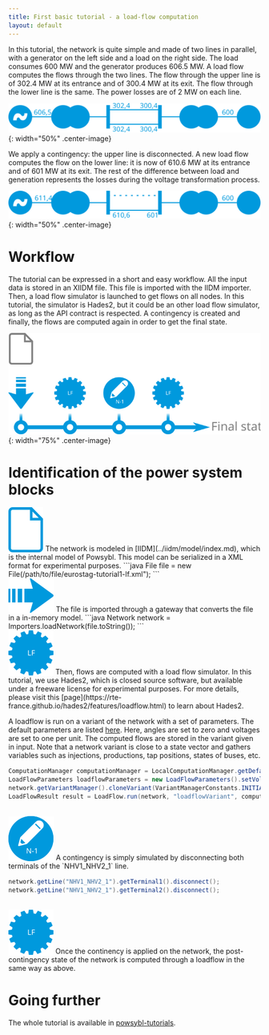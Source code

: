 ```yaml
---
title: First basic tutorial - a load-flow computation
layout: default
---
```


In this tutorial, the network is quite simple and made of two lines in parallel, with a generator on the left side and a load on the right side. The load consumes 600 MW and the generator produces 606.5 MW. A load flow computes the flows through the two lines. The flow through the upper line is of 302.4 MW at its entrance and of 300.4 MW at its exit. The flow through the lower line is the same. The power losses are of 2 MW on each line.   

![Initial simple network](./images/Network_Simple_Initial.svg){: width="50%" .center-image}


We apply a contingency: the upper line is disconnected. A new load flow computes the flow on the lower line: it is now of 610.6 MW at its entrance and of 601 MW at its exit. The rest of the difference between load and generation represents the losses during the voltage transformation process.

![Final simple network](./images/Network_Simple_Final.svg){: width="50%" .center-image}

# Workflow

The tutorial can be expressed in a short and easy workflow. All the input data is stored in an XIIDM file. This file is imported with the IIDM importer. Then, a load flow simulator is launched to get flows on all nodes. In this tutorial, the simulator is Hades2, but it could be an other load flow simulator, as long as the API contract is respected. A contingency is created and finally, the flows are computed again in order to get the final state.  

![Workflow](./images/Workflow.svg){: width="75%" .center-image}

# Identification of the power system blocks

<img src="./images/File.svg" alt="" style="vertical-align: bottom"/>
The network is modeled in [IIDM](../iidm/model/index.md), which is the internal model of Powsybl. This model can be serialized in a XML format for experimental purposes.
```java
File file = new File(/path/to/file/eurostag-tutorial1-lf.xml");
```
<br />
<img src="./images/Import.svg" alt="" style="vertical-align: bottom"/>
The file is imported through a gateway that converts the file in a in-memory model.
```java
Network network = Importers.loadNetwork(file.toString());
```
<br />
<img src="./images/Compute_LF.svg" alt="" style="vertical-align: bottom"/>
Then, flows are computed with a load flow simulator. In this tutorial, we use Hades2, which is closed source software, but available under a freeware license for experimental purposes. For more details, please visit this [page](https://rte-france.github.io/hades2/features/loadflow.html) to learn about Hades2.

A loadflow is run on a variant of the network with a set of parameters. The default parameters are listed [here](../configuration/parameters/LoadFlowParameters.md). Here, angles are set to zero and voltages are set to one per unit. The computed flows are stored in the variant given in input. Note that a network variant is close to a state vector and gathers variables such as injections, productions, tap positions, states of buses, etc.

```java
ComputationManager computationManager = LocalComputationManager.getDefault();
LoadFlowParameters loadflowParameters = new LoadFlowParameters().setVoltageInitMode(LoadFlowParameters.VoltageInitMode.UNIFORM_VALUES);
network.getVariantManager().cloneVariant(VariantManagerConstants.INITIAL_VARIANT_ID, "loadflowVariant");
LoadFlowResult result = LoadFlow.run(network, "loadflowVariant", computationManager, loadflowParameters);
```
<br />
<img src="./images/Modify_N-1.svg" alt="" style="vertical-align: bottom"/>
A contingency is simply simulated by disconnecting both terminals of the `NHV1_NHV2_1` line.

```java
network.getLine("NHV1_NHV2_1").getTerminal1().disconnect();
network.getLine("NHV1_NHV2_1").getTerminal2().disconnect();
```
<br />
<img src="./images/Compute_LF.svg" alt="" style="vertical-align: bottom"/>
Once the continency is applied on the network, the post-contingency state of the network is computed through a loadflow in the same way as above.

# Going further
The whole tutorial is available in [powsybl-tutorials](https://github.com/powsybl/powsybl-tutorials/tree/master/loadflow).
